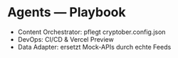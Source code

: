 ﻿# Agents — Playbook

- Content Orchestrator: pflegt cryptober.config.json
- DevOps: CI/CD & Vercel Preview
- Data Adapter: ersetzt Mock-APIs durch echte Feeds
